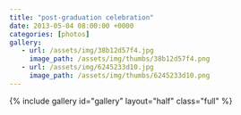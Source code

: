 ```yaml
---
title: "post-graduation celebration"
date: 2013-05-04 08:00:00 +0000
categories: [photos]
gallery:
   - url: /assets/img/38b12d57f4.jpg
     image_path: /assets/img/thumbs/38b12d57f4.png
   - url: /assets/img/6245233d10.jpg
     image_path: /assets/img/thumbs/6245233d10.png
---
```

{% include gallery id="gallery" layout="half" class="full" %}